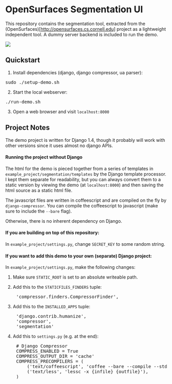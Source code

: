 # OpenSurfaces Segmentation UI
This repository contains the segmentation tool, extracted from the
(OpenSurfaces)[http://opensurfaces.cs.cornell.edu] project as a lightweight
independent tool.  A dummy server backend is included to run the demo.

![](https://github.com/seanbell/opensurfaces-segmentation-ui/blob/master/screenshot.png?raw=true)

## Quickstart
1. Install dependencies (django, django compressor, ua parser):
<pre>
sudo ./setup-demo.sh
</pre>

2. Start the local webserver:
<pre>
./run-demo.sh
</pre>

3. Open a web browser and visit `localhost:8000`

## Project Notes

The demo project is written for Django 1.4, though it probably will work with
other versions since it uses almost no django APIs.

#### Running the project without Django

The html for the demo is pieced together from a series of templates in
`example_project/segmentation/templates` by the Django template processor.  I
kept them separate for readability, but you can always convert them to a static
version by viewing the demo (at `localhost:8000`) and then saving the html
source as a static html file.

The javascript files are written in coffeescript and are compiled on the fly by
`django-compressor`.  You can compile the coffeescript to javascript (make sure
to include the `--bare` flag).

Otherwise, there is no inherent dependency on Django.

#### If you are building on top of this repository:
In `example_project/settings.py`, change `SECRET_KEY` to some
random string.

#### If you want to add this demo to your own (separate) Django project:
In `example_project/settings.py`, make the following changes:

1. Make sure `STATIC_ROOT` is set to an absolute writeable path.

2. Add this to the `STATICFILES_FINDERS` tuple:
<pre>
	'compressor.finders.CompressorFinder',
</pre>

3. Add this to the `INSTALLED_APPS` tuple:
<pre>
	'django.contrib.humanize',
	'compressor',
	'segmentation'
</pre>

4. Add this to `settings.py` (e.g. at the end):
<pre>
	# Django Compressor
	COMPRESS_ENABLED = True
	COMPRESS_OUTPUT_DIR = 'cache'
	COMPRESS_PRECOMPILERS = (
		('text/coffeescript', 'coffee --bare --compile --stdio'),
		('text/less', 'lessc -x {infile} {outfile}'),
	)
</pre>
